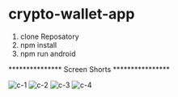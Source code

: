 # crypto-wallet-app

1. clone Reposatory
2. npm install
3. npm run android





 *************** Screen Shorts ****************

![c-1](https://user-images.githubusercontent.com/88420801/163209654-6b8d3a82-f0f4-4a57-b1b3-8f9b2514c4e8.jpeg)
![c-2](https://user-images.githubusercontent.com/88420801/163209665-79073db6-c62b-43eb-8afe-3d523406a759.jpeg)
![c-3](https://user-images.githubusercontent.com/88420801/163209675-e1642019-fe76-4459-90a7-0b488453be13.jpeg)
![c-4](https://user-images.githubusercontent.com/88420801/163209684-a1202cb4-a933-4d44-854b-a8ea33ed661a.jpeg)
